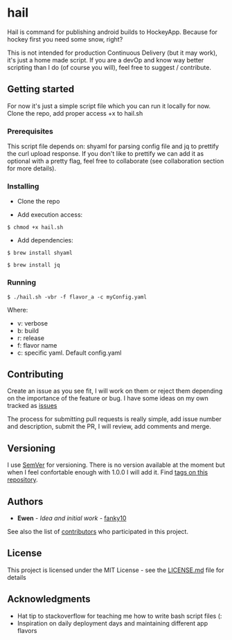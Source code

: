 # hail

Hail is command for publishing android builds to HockeyApp. Because for hockey first you need some snow, right?

This is not intended for production Continuous Delivery (but it may work), it's just a home made script. If you are a devOp and know way better scripting than I do (of course you will), feel free to suggest / contribute.

## Getting started

For now it's just a simple script file which you can run it locally for now. Clone the repo, add proper access +x to hail.sh

### Prerequisites

This script file depends on: shyaml for parsing config file and jq to prettify the curl upload response. If you don't like to prettify we can add it as optional with a pretty flag, feel free to collaborate (see collaboration section for more details).

### Installing

- Clone the repo

- Add execution access: 

`$ chmod +x hail.sh`

- Add dependencies: 

`$ brew install shyaml`

`$ brew install jq`


### Running
`$ ./hail.sh -vbr -f flavor_a -c myConfig.yaml`

Where:
- v: verbose
- b: build
- r: release
- f: flavor name
- c: specific yaml. Default config.yaml

## Contributing

Create an issue as you see fit, I will work on them or reject them depending on the importance of the feature or bug.
I have some ideas on my own tracked as [issues](https://github.com/fanky10/hail/issues)

The process for submitting pull requests is really simple, add issue number and description, submit the PR, I will review, add comments and merge.

## Versioning

I use [SemVer](http://semver.org/) for versioning. There is no version available at the moment but when I feel confortable enough with 1.0.0 I will add it. Find [tags on this repository](https://github.com/fanky10/hail/tags). 

## Authors

* **Ewen** - *Idea and initial work* - [fanky10](https://github.com/fanky10)

See also the list of [contributors](https://github.com/fanky10/hail/contributors) who participated in this project.

## License

This project is licensed under the MIT License - see the [LICENSE.md](LICENSE.md) file for details

## Acknowledgments

* Hat tip to stackoverflow for teaching me how to write bash script files (:
* Inspiration on daily deployment days and maintaining different app flavors
